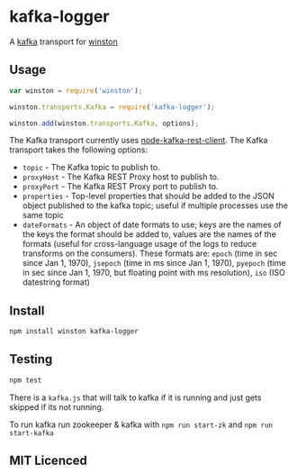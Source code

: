 # kafka-logger

A [kafka]() transport for [winston]()

## Usage

```js
var winston = require('winston');

winston.transports.Kafka = require('kafka-logger');

winston.add(winston.transports.Kafka, options);
```

The Kafka transport currently uses [node-kafka-rest-client](). The Kafka transport takes the following options:

* `topic` - The Kafka topic to publish to.
* `proxyHost` - The Kafka REST Proxy host to publish to.
* `proxyPort` - The Kafka REST Proxy port to publish to.
* `properties` - Top-level properties that should be added to the JSON object published to the kafka topic; useful if multiple processes use the same topic
* `dateFormats` - An object of date formats to use; keys are the names of the keys the format should be added to, values are the names of the formats (useful for cross-language usage of the logs to reduce transforms on the consumers). These formats are: `epoch` (time in sec since Jan 1, 1970), `jsepoch` (time in ms since Jan 1, 1970), `pyepoch` (time in sec since Jan 1, 1970, but floating point with ms resolution), `iso` (ISO datestring format)

## Install

```sh
npm install winston kafka-logger
```

## Testing

```sh
npm test
```

There is a `kafka.js` that will talk to kafka if it is running and just
    gets skipped if its not running.

To run kafka run zookeeper & kafka with `npm run start-zk` and
    `npm run start-kafka`

## MIT Licenced
